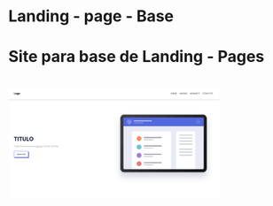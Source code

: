 # Landing - page - Base
<h1> Site para base de Landing - Pages <h1>

<img align="left" height="200" src="Preview.png"  />
